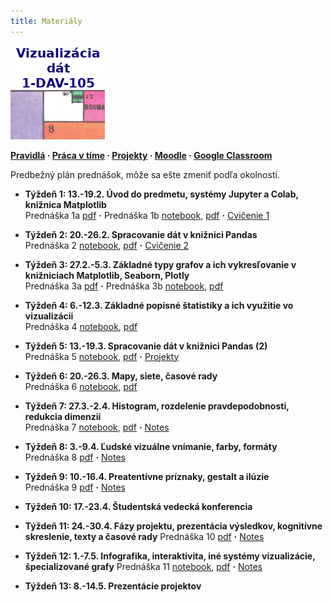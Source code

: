 ```yaml
---
title: Materiály
---
```


![logo](./img/Logo.png)

**[Pravidlá](./Rules.md) · [Práca v tíme](./Groups.md) · [Projekty](./Projects.md) · [Moodle](https://moodle.uniba.sk/course/view.php?id=3421) · [Google Classroom](https://classroom.google.com)**

Predbežný plán prednášok, môže sa ešte zmeniť podľa okolností.

* **Týždeň 1: 13.-19.2. Úvod do predmetu, systémy Jupyter a Colab, knižnica Matplotlib**<br>Prednáška 1a [pdf](./pdf/L01a_visualization_history.pdf) **·** Prednáška 1b [notebook](https://colab.research.google.com/github/bbrejova/viz//blob/master/notebooks/L01b_Jupyter_Colab_Matplotlib.ipynb), [pdf](./pdf/L01b_Jupyter_Colab_Matplotlib.pdf) **·** [Cvičenie 1](./Tutorial1.md)

* **Týždeň 2: 20.-26.2. Spracovanie dát v knižnici Pandas**<br>
Prednáška 2 [notebook](https://colab.research.google.com/github/bbrejova/viz//blob/master/notebooks/L02_Processing_Pandas.ipynb), [pdf](./pdf/L02_Processing_Pandas.pdf) **·** [Cvičenie 2](./Tutorial2.md)


* **Týždeň 3: 27.2.-5.3. Základné typy grafov a ich vykresľovanie v knižniciach Matplotlib, Seaborn, Plotly**<br>Prednáška 3a [pdf](./pdf/L03a_Plot_types.pdf)  **·**  Prednáška 3b [notebook](https://colab.research.google.com/github/bbrejova/viz/blob/master/notebooks/L03b_Plot_types.ipynb), [pdf](./pdf/L03b_Plot_types.pdf)


* **Týždeň 4: 6.-12.3. Základné popisné štatistiky a ich využitie vo vizualizácii**<br>Prednáška 4 [notebook](https://colab.research.google.com/github/bbrejova/viz/blob/master/notebooks/L04_Summary_statistics.ipynb), [pdf](./pdf/L04_Summary_statistics.pdf)

* **Týždeň 5: 13.-19.3. Spracovanie dát v knižnici Pandas (2)**<br>Prednáška 5 [notebook](https://colab.research.google.com/github/bbrejova/viz/blob/master/notebooks/L05_Pandas_2.ipynb), [pdf](./pdf/L05_Pandas_2.pdf) **·** [Projekty](./Projects.md)

* **Týždeň 6: 20.-26.3. Mapy, siete, časové rady**<br>Prednáška 6 [notebook](https://colab.research.google.com/github/bbrejova/viz/blob/master/notebooks/L06_Maps_etc.ipynb), [pdf](./pdf/L06_Maps_etc.pdf)

* **Týždeň 7: 27.3.-2.4. Histogram, rozdelenie pravdepodobnosti, redukcia dimenzií**<br>Prednáška 7 [notebook](https://colab.research.google.com/github/bbrejova/viz/blob/master/notebooks/L07_More_statistics.ipynb), [pdf](./pdf/L07_More_statistics.pdf) **·** [Notes](./L07-notes.md)

* **Týždeň 8: 3.-9.4. Ľudské vizuálne vnímanie, farby, formáty**<br>
Prednáška 8 [pdf](./pdf/L08_Perception_colors.pdf) **·** [Notes](./L08-notes.md)


* **Týždeň 9: 10.-16.4. Preatentívne príznaky, gestalt a ilúzie**<br>
Prednáška 9 [pdf](./pdf/L09_Preattentive_and_Gestalt.pdf) **·** [Notes](./L09-notes.md)

* **Týždeň 10: 17.-23.4. Študentská vedecká konferencia**

* **Týždeň 11: 24.-30.4. Fázy projektu, prezentácia výsledkov, kognitívne skreslenie, texty a časové rady**
Prednáška 10 [pdf](./pdf/L10_Presentation_and_text.pdf) **·** [Notes](./L10-notes.md)

* **Týždeň 12: 1.-7.5. Infografika, interaktivita, iné systémy vizualizácie, špecializované grafy**
Prednáška 11 [notebook](https://colab.research.google.com/github/bbrejova/viz/blob/master/notebooks/L11_Miscelaneous.ipynb), [pdf](./pdf/L11_Miscelaneous.pdf) **·** [Notes](./L11-notes.md)

* **Týždeň 13: 8.-14.5. Prezentácie projektov**
